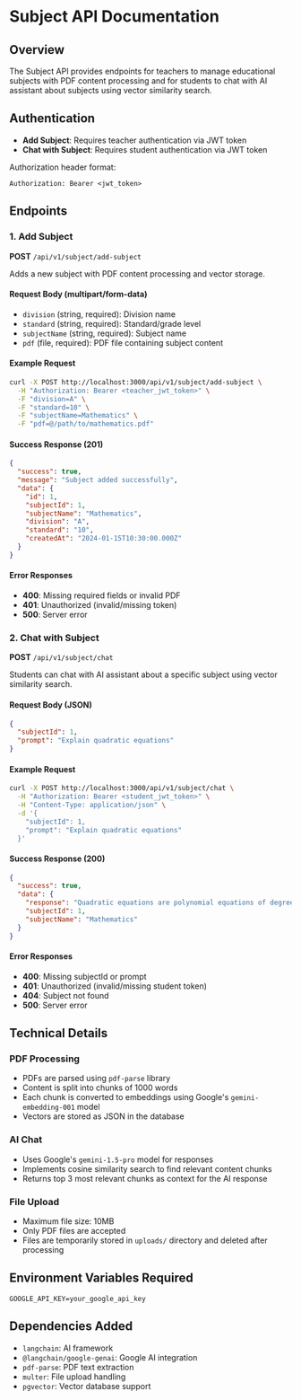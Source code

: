 # Subject API Documentation

## Overview
The Subject API provides endpoints for teachers to manage educational subjects with PDF content processing and for students to chat with AI assistant about subjects using vector similarity search.

## Authentication
- **Add Subject**: Requires teacher authentication via JWT token
- **Chat with Subject**: Requires student authentication via JWT token

Authorization header format:
```
Authorization: Bearer <jwt_token>
```

## Endpoints

### 1. Add Subject
**POST** `/api/v1/subject/add-subject`

Adds a new subject with PDF content processing and vector storage.

#### Request Body (multipart/form-data)
- `division` (string, required): Division name
- `standard` (string, required): Standard/grade level
- `subjectName` (string, required): Subject name
- `pdf` (file, required): PDF file containing subject content

#### Example Request
```bash
curl -X POST http://localhost:3000/api/v1/subject/add-subject \
  -H "Authorization: Bearer <teacher_jwt_token>" \
  -F "division=A" \
  -F "standard=10" \
  -F "subjectName=Mathematics" \
  -F "pdf=@/path/to/mathematics.pdf"
```

#### Success Response (201)
```json
{
  "success": true,
  "message": "Subject added successfully",
  "data": {
    "id": 1,
    "subjectId": 1,
    "subjectName": "Mathematics",
    "division": "A",
    "standard": "10",
    "createdAt": "2024-01-15T10:30:00.000Z"
  }
}
```

#### Error Responses
- **400**: Missing required fields or invalid PDF
- **401**: Unauthorized (invalid/missing token)
- **500**: Server error

### 2. Chat with Subject
**POST** `/api/v1/subject/chat`

Students can chat with AI assistant about a specific subject using vector similarity search.

#### Request Body (JSON)
```json
{
  "subjectId": 1,
  "prompt": "Explain quadratic equations"
}
```

#### Example Request
```bash
curl -X POST http://localhost:3000/api/v1/subject/chat \
  -H "Authorization: Bearer <student_jwt_token>" \
  -H "Content-Type: application/json" \
  -d '{
    "subjectId": 1,
    "prompt": "Explain quadratic equations"
  }'
```

#### Success Response (200)
```json
{
  "success": true,
  "data": {
    "response": "Quadratic equations are polynomial equations of degree 2...",
    "subjectId": 1,
    "subjectName": "Mathematics"
  }
}
```

#### Error Responses
- **400**: Missing subjectId or prompt
- **401**: Unauthorized (invalid/missing student token)
- **404**: Subject not found
- **500**: Server error

## Technical Details

### PDF Processing
- PDFs are parsed using `pdf-parse` library
- Content is split into chunks of 1000 words
- Each chunk is converted to embeddings using Google's `gemini-embedding-001` model
- Vectors are stored as JSON in the database

### AI Chat
- Uses Google's `gemini-1.5-pro` model for responses
- Implements cosine similarity search to find relevant content chunks
- Returns top 3 most relevant chunks as context for the AI response

### File Upload
- Maximum file size: 10MB
- Only PDF files are accepted
- Files are temporarily stored in `uploads/` directory and deleted after processing

## Environment Variables Required
```
GOOGLE_API_KEY=your_google_api_key
```

## Dependencies Added
- `langchain`: AI framework
- `@langchain/google-genai`: Google AI integration
- `pdf-parse`: PDF text extraction
- `multer`: File upload handling
- `pgvector`: Vector database support
